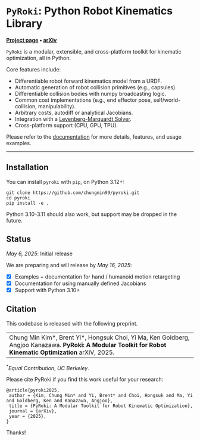 # `PyRoki`: Python Robot Kinematics Library

**[Project page](https://pyroki-toolkit.github.io/) &bull;
[arXiv](https://arxiv.org/abs/2505.03728)**

`PyRoki` is a modular, extensible, and cross-platform toolkit for kinematic optimization, all in Python.

Core features include:

- Differentiable robot forward kinematics model from a URDF.
- Automatic generation of robot collision primitives (e.g., capsules).
- Differentiable collision bodies with numpy broadcasting logic.
- Common cost implementations (e.g., end effector pose, self/world-collision, manipulability).
- Arbitrary costs, autodiff or analytical Jacobians.
- Integration with a [Levenberg-Marquardt Solver](https://github.com/brentyi/jaxls).
- Cross-platform support (CPU, GPU, TPU).

Please refer to the [documentation](https://chungmin99.github.io/pyroki/) for more details, features, and usage examples.

---

## Installation

You can install `pyroki` with `pip`, on Python 3.12+:

```
git clone https://github.com/chungmin99/pyroki.git
cd pyroki
pip install -e .
```

Python 3.10-3.11 should also work, but support may be dropped in the future.

## Status

_May 6, 2025_: Initial release

We are preparing and will release by _May 16, 2025_:

- [x] Examples + documentation for hand / humanoid motion retargeting
- [x] Documentation for using manually defined Jacobians
- [x] Support with Python 3.10+

## Citation

This codebase is released with the following preprint.

<table><tr><td>
    Chung Min Kim*, Brent Yi*, Hongsuk Choi, Yi Ma, Ken Goldberg, Angjoo Kanazawa.
    <strong>PyRoki: A Modular Toolkit for Robot Kinematic Optimization</strong>
    arXiV, 2025.
</td></tr>
</table>

<sup>\*</sup><em>Equal Contribution</em>, <em>UC Berkeley</em>.

Please cite PyRoki if you find this work useful for your research:

```
@article{pyroki2025,
 author = {Kim, Chung Min* and Yi, Brent* and Choi, Hongsuk and Ma, Yi and Goldberg, Ken and Kanazawa, Angjoo},
 title = {PyRoki: A Modular Toolkit for Robot Kinematic Optimization},
 journal = {arXiv},
 year = {2025},
}
```

Thanks!
